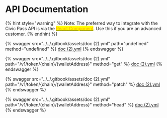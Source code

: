 # API Documentation

{% hint style="warning" %}
Note: The preferred way to integrate with the Civic Pass API is via the [<mark style="color:orange;">React Component</mark>](../ui-integration-react-component/). Use this if you are an advanced customer.
{% endhint %}

{% swagger src="../../.gitbook/assets/doc (2).yml" path="undefined" method="undefined" %}
[doc (2).yml](<../../.gitbook/assets/doc (2).yml>)
{% endswagger %}

{% swagger src="../../.gitbook/assets/doc (2).yml" path="/v1/token/{chain}/{walletAddress}" method="get" %}
[doc (2).yml](<../../.gitbook/assets/doc (2).yml>)
{% endswagger %}

{% swagger src="../../.gitbook/assets/doc (2).yml" path="/v1/token/{chain}/{walletAddress}" method="patch" %}
[doc (2).yml](<../../.gitbook/assets/doc (2).yml>)
{% endswagger %}

{% swagger src="../../.gitbook/assets/doc (2).yml" path="/v1/token/{chain}/{walletAddress}" method="head" %}
[doc (2).yml](<../../.gitbook/assets/doc (2).yml>)
{% endswagger %}
